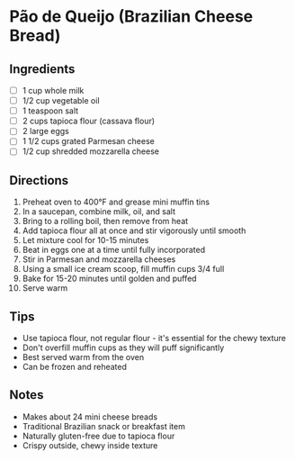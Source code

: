 # Pão de Queijo (Brazilian Cheese Bread)

## Ingredients
- [ ] 1 cup whole milk
- [ ] 1/2 cup vegetable oil
- [ ] 1 teaspoon salt
- [ ] 2 cups tapioca flour (cassava flour)
- [ ] 2 large eggs
- [ ] 1 1/2 cups grated Parmesan cheese
- [ ] 1/2 cup shredded mozzarella cheese

## Directions
1. Preheat oven to 400°F and grease mini muffin tins
2. In a saucepan, combine milk, oil, and salt
3. Bring to a rolling boil, then remove from heat
4. Add tapioca flour all at once and stir vigorously until smooth
5. Let mixture cool for 10-15 minutes
6. Beat in eggs one at a time until fully incorporated
7. Stir in Parmesan and mozzarella cheeses
8. Using a small ice cream scoop, fill muffin cups 3/4 full
9. Bake for 15-20 minutes until golden and puffed
10. Serve warm

## Tips
- Use tapioca flour, not regular flour - it's essential for the chewy texture
- Don't overfill muffin cups as they will puff significantly
- Best served warm from the oven
- Can be frozen and reheated

## Notes
- Makes about 24 mini cheese breads
- Traditional Brazilian snack or breakfast item
- Naturally gluten-free due to tapioca flour
- Crispy outside, chewy inside texture
